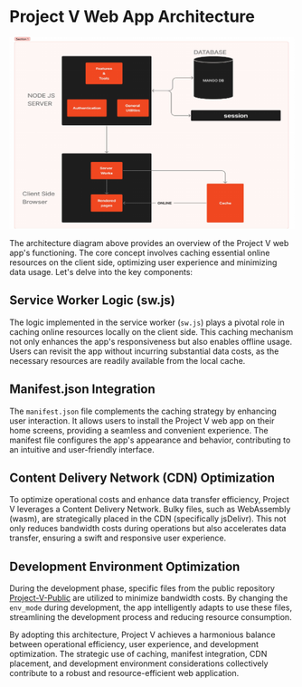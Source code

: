 # Project V Web App Architecture

![Architecture](./image/Screenshot_20240124_185838.png)

The architecture diagram above provides an overview of the Project V web app's functioning. The core concept involves caching essential online resources on the client side, optimizing user experience and minimizing data usage. Let's delve into the key components:

## Service Worker Logic (sw.js)

The logic implemented in the service worker (`sw.js`) plays a pivotal role in caching online resources locally on the client side. This caching mechanism not only enhances the app's responsiveness but also enables offline usage. Users can revisit the app without incurring substantial data costs, as the necessary resources are readily available from the local cache.

## Manifest.json Integration

The `manifest.json` file complements the caching strategy by enhancing user interaction. It allows users to install the Project V web app on their home screens, providing a seamless and convenient experience. The manifest file configures the app's appearance and behavior, contributing to an intuitive and user-friendly interface.

## Content Delivery Network (CDN) Optimization

To optimize operational costs and enhance data transfer efficiency, Project V leverages a Content Delivery Network. Bulky files, such as WebAssembly (wasm), are strategically placed in the CDN (specifically jsDelivr). This not only reduces bandwidth costs during operations but also accelerates data transfer, ensuring a swift and responsive user experience.

## Development Environment Optimization

During the development phase, specific files from the public repository [Project-V-Public](https://github.com/ProjectV103/Project-V-Public) are utilized to minimize bandwidth costs. By changing the `env_mode` during development, the app intelligently adapts to use these files, streamlining the development process and reducing resource consumption.

By adopting this architecture, Project V achieves a harmonious balance between operational efficiency, user experience, and development optimization. The strategic use of caching, manifest integration, CDN placement, and development environment considerations collectively contribute to a robust and resource-efficient web application.
